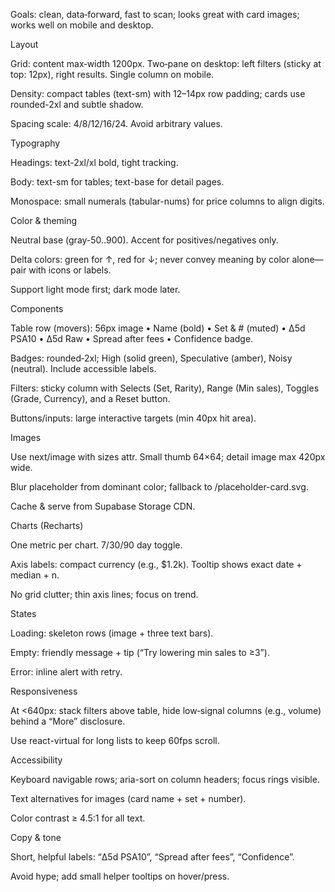 Goals: clean, data‑forward, fast to scan; looks great with card images; works well on mobile and desktop.

Layout

Grid: content max‑width 1200px. Two‑pane on desktop: left filters (sticky at top: 12px), right results. Single column on mobile.

Density: compact tables (text-sm) with 12–14px row padding; cards use rounded-2xl and subtle shadow.

Spacing scale: 4/8/12/16/24. Avoid arbitrary values.

Typography

Headings: text-2xl/xl bold, tight tracking.

Body: text-sm for tables; text-base for detail pages.

Monospace: small numerals (tabular-nums) for price columns to align digits.

Color & theming

Neutral base (gray-50..900). Accent for positives/negatives only.

Delta colors: green for ↑, red for ↓; never convey meaning by color alone—pair with icons or labels.

Support light mode first; dark mode later.

Components

Table row (movers): 56px image • Name (bold) • Set & # (muted) • Δ5d PSA10 • Δ5d Raw • Spread after fees • Confidence badge.

Badges: rounded‑2xl; High (solid green), Speculative (amber), Noisy (neutral). Include accessible labels.

Filters: sticky column with Selects (Set, Rarity), Range (Min sales), Toggles (Grade, Currency), and a Reset button.

Buttons/inputs: large interactive targets (min 40px hit area).

Images

Use next/image with sizes attr. Small thumb 64×64; detail image max 420px wide.

Blur placeholder from dominant color; fallback to /placeholder-card.svg.

Cache & serve from Supabase Storage CDN.

Charts (Recharts)

One metric per chart. 7/30/90 day toggle.

Axis labels: compact currency (e.g., $1.2k). Tooltip shows exact date + median + n.

No grid clutter; thin axis lines; focus on trend.

States

Loading: skeleton rows (image + three text bars).

Empty: friendly message + tip (“Try lowering min sales to ≥3”).

Error: inline alert with retry.

Responsiveness

At <640px: stack filters above table, hide low‑signal columns (e.g., volume) behind a “More” disclosure.

Use react-virtual for long lists to keep 60fps scroll.

Accessibility

Keyboard navigable rows; aria-sort on column headers; focus rings visible.

Text alternatives for images (card name + set + number).

Color contrast ≥ 4.5:1 for all text.

Copy & tone

Short, helpful labels: “Δ5d PSA10”, “Spread after fees”, “Confidence”.

Avoid hype; add small helper tooltips on hover/press.
